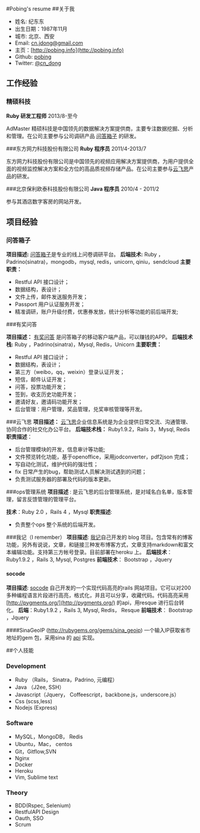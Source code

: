 #Pobing's resume
##关于我
* 姓名: 纪东东
* 出生日期：1987年11月
* 城市: 北京、西安
* Email: cn.jdong@gmail.com
* 主页：[http://pobing.info](http://pobing.info)
* Github: [pobing](https://github.com/pobing?tab=repositories)
* Twitter: [@cn_dong](https://twitter.com/cn_dong)

## 工作经验
### 精硕科技
**Ruby 研发工程师**  2013/8-至今

AdMaster 精硕科技是中国领先的数据解决方案提供商，主要专注数据挖掘、分析和管理。在公司主要参与公司调研产品 [问答箱子](http://wendax.com) 的研发。

###东方网力科技股份有限公司
**Ruby 程序员** 2011/4-2013/7

东方网力科技股份有限公司是中国领先的视频应用解决方案提供商，为用户提供全面的视频监控解决方案和全方位的高品质视频存储产品。在公司主要参与[云飞思](https://www.infobox1.com)产品的研发。

###北京保利欧泰科技股份有限公司
**Java 程序员** 2010/4 - 2011/2

参与其酒店数字客房的网站开发。

## 项目经验

### 问答箱子
**项目描述:**  [问答箱子](http://wendax.com)是专业的线上问卷调研平台。
**后端技术:**  Ruby ，Padrino(sinatra)，mongodb，mysql, redis，unicorn, qiniu，sendcloud
 **主要职责：**
 * Restful API 接口设计；
 * 数据结构，表设计；
 * 文件上传，邮件发送服务开发；
 * Passport 用户认证服务开发；
 * 精准调研，账户升级付费，优惠券发放，统计分析等功能的前后端开发;


###有奖问答

**项目描述：** [有奖问答](http://wendax.com/app.html) 是问答箱子的移动客户端产品，可以赚钱的APP。
**后端技术栈:**  Ruby ，Padrino(sinatra)，Mysql, Redis，Unicorn
 **主要职责：**
 * Restful API 接口设计；
 * 数据结构，表设计；
 * 第三方（weibo，qq，weixin）登录认证开发；
 * 短信，邮件认证开发；
 * 问答，投票功能开发；
 * 签到，收支历史功能开发；
 * 邀请好友，邀请码功能开发；
 * 后台管理：用户管理，奖品管理，兑奖审核管理等开发。

###云飞思
**项目描述：** [云飞思](https://www.infobox1.com)企业信息系统是为企业提供日常交流、沟通管理、协同合作的社交化办公平台。
**后端技术栈：** Ruby1.9.2，Rails 3，Mysql, Redis
**职责描述**：
* 后台管理模块的开发，信息审计等功能;
* 文件预览转化功能，基于openoffice，采用jodconverter，pdf2json 完成；
* 写自动化测试，维护代码的强壮性；
* fix 日常产生的bug，帮助测试人员解决测试遇到的问题；
* 负责测试服务器的部署及代码的版本更新。

###ops管理系统
**项目描述** : 是云飞思的后台管理系统，是对域名白名单，版本管理，留言反馈管理的管理平台。

**技术**：Ruby 2.0 ，Rails 4 ，Mysql
**职责描述**:
* 负责整个ops 整个系统的后端开发。

###我记（I remember）
**项目描述**:  [我记](https://woji.herokuapp.com)自己开发的 blog 项目。包含常有的博客功能，另外有说说，文章，和链接三种发布博客方式，文章支持markdown和富文本编辑功能。支持第三方帐号登录。目前部署在heroku 上。
**后端技术**：Ruby1.9.2 ，Rails 3, Mysql, Postgres
**前端技术**： Bootstrap ，Jquery

#### socode
**项目描述**:  [socode](https://socode.herokuapp.com)  自己开发的一个实现代码高亮的rails 网站项目。它可以对200多种编程语言片段进行高亮，格式化，并且可以分享，收藏代码。代码高亮采用 [http://pygments.org/](http://pygments.org/) 的api，用resque 进行后台转化。
**后端**：Ruby1.9.2 ，Rails 3, Mysql, Redis， Resque
**前端技术**： Bootstrap ，Jquery

####SinaGeoIP (http://rubygems.org/gems/sina_geoip)
一个输入IP获取省市地址的gem 包，采用sina 的 [api](http://int.dpool.sina.com.cn/iplookup/iplookup.php) 实现。

##个人技能
### Development
* Ruby （Rails， Sinatra，Padrino, 元编程）
* Java （J2ee, SSH）
* Javascript（Jquery， Coffeescript，backbone.js，underscore.js）
* Css (scss,less)
* Nodejs (Express)
### Software
*  MySQL，MongoDB， Redis
* Ubuntu，Mac， centos
* Git，Gitflow,SVN
* Nginx
* Docker
* Heroku
* Vim, Sublime text

### Theory

* BDD(Rspec, Selenium)
* RestfulAPI Design
* Oauth, SSO
* Scrum

